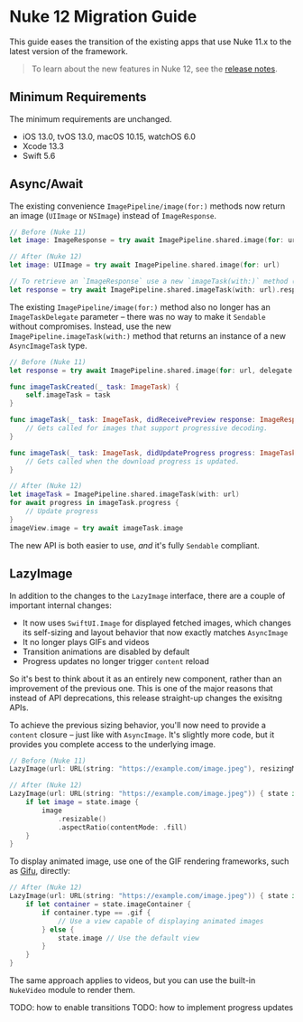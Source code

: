# Nuke 12 Migration Guide

This guide eases the transition of the existing apps that use Nuke 11.x to the latest version of the framework.

> To learn about the new features in Nuke 12, see the [release notes](https://github.com/kean/Nuke/releases/tag/12.0.0).

## Minimum Requirements

The minimum requirements are unchanged.

- iOS 13.0, tvOS 13.0, macOS 10.15, watchOS 6.0
- Xcode 13.3
- Swift 5.6

## Async/Await

The existing convenience `ImagePipeline/image(for:)` methods now return an image (`UIImage` or `NSImage`)  instead of `ImageResponse`.

```swift
// Before (Nuke 11)
let image: ImageResponse = try await ImagePipeline.shared.image(for: url)

// After (Nuke 12)
let image: UIImage = try await ImagePipeline.shared.image(for: url)

// To retrieve an `ImageResponse` use a new `imageTask(with:)` method (Nuke 12)
let response = try await ImagePipeline.shared.imageTask(with: url).response
```

The existing `ImagePipeline/image(for:)` method also no longer has an `ImageTaskDelegate` parameter – there was no way to make it `Sendable` without compromises. Instead, use the new `ImagePipeline.imageTask(with:)` method that returns an instance of a new `AsyncImageTask` type.

```swift
// Before (Nuke 11)
let response = try await ImagePipeline.shared.image(for: url, delegate: self)

func imageTaskCreated(_ task: ImageTask) {
    self.imageTask = task
}

func imageTask(_ task: ImageTask, didReceivePreview response: ImageResponse) {
    // Gets called for images that support progressive decoding.
}

func imageTask(_ task: ImageTask, didUpdateProgress progress: ImageTask.Progress) {
    // Gets called when the download progress is updated.
}
```

```swift
// After (Nuke 12)
let imageTask = ImagePipeline.shared.imageTask(with: url)
for await progress in imageTask.progress {
    // Update progress
}
imageView.image = try await imageTask.image
```

The new API is both easier to use, _and_ it's fully `Sendable` compliant.

## LazyImage

In addition to the changes to the `LazyImage` interface, there are a couple of important internal changes:

- It now uses `SwiftUI.Image` for displayed fetched images, which changes its self-sizing and layout behavior that now exactly matches `AsyncImage`
- It no longer plays GIFs and videos
- Transition animations are disabled by default
- Progress updates no longer trigger `content` reload

So it's best to think about it as an entirely new component, rather than an improvement of the previous one. This is one of the major reasons that instead of API deprecations, this release straight-up changes the exisitng APIs.

To achieve the previous sizing behavior, you'll now need to provide a `content` closure – just like with `AsyncImage`. It's slightly more code, but it provides you complete access to the underlying image.

```swift
// Before (Nuke 11)
LazyImage(url: URL(string: "https://example.com/image.jpeg"), resizingMode: .aspectFill) 

// After (Nuke 12)
LazyImage(url: URL(string: "https://example.com/image.jpeg")) { state in
    if let image = state.image {
        image
            .resizable()
            .aspectRatio(contentMode: .fill)
    }
}
```

To display animated image, use one of the GIF rendering frameworks, such as [Gifu](https://github.com/kaishin/Gifu), directly:

```swift
// After (Nuke 12)
LazyImage(url: URL(string: "https://example.com/image.jpeg")) { state in
    if let container = state.imageContainer {
        if container.type == .gif {
            // Use a view capable of displaying animated images
        } else {
            state.image // Use the default view
        }
    }
}
```

The same approach applies to videos, but you can use the built-in `NukeVideo` module to render them.

TODO: how to enable transitions
TODO: how to implement progress updates
